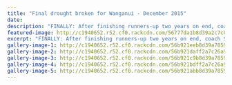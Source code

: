 ```yaml
---
title: "Final drought broken for Wanganui - December 2015"
date: 
description: "FINALLY: After finishing runners-up two years on end, coach Sean Brown has guided his Wanganui High School mixed touch team to victory in the New Zealand Secondary Schools Championships."
featured-image: http://c1940652.r52.cf0.rackcdn.com/56777da1b8d39a2c7c00096a/Mixed-touch-team-NZ-SS-Champ-winners-2015.jpg
excerpt: "FINALLY: After finishing runners-up two years on end, coach Sean Brown has guided his Wanganui High School mixed touch team to victory in the New Zealand Secondary Schools Championships."
gallery-image-1: http://c1940652.r52.cf0.rackcdn.com/56b921eeb8d39a7859000834/both-teams-lined-up.jpg
gallery-image-2: http://c1940652.r52.cf0.rackcdn.com/56b921daff2a7c26a90007e0/action-shot-1.jpg
gallery-image-3: http://c1940652.r52.cf0.rackcdn.com/56b921c9b8d39a7859000832/action-shot-2.jpg
gallery-image-4: http://c1940652.r52.cf0.rackcdn.com/56b921bdff2a7c26a90007de/action-shot-3.jpg
gallery-image-5: http://c1940652.r52.cf0.rackcdn.com/56b921abb8d39a7859000830/action-shot-4.png
---
```

